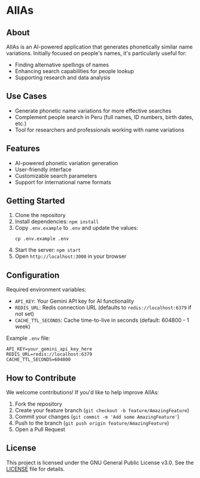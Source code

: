 # AlIAs

## About

AlIAs is an AI-powered application that generates phonetically similar name variations. Initially focused on people's names, it's particularly useful for:
- Finding alternative spellings of names
- Enhancing search capabilities for people lookup
- Supporting research and data analysis

## Use Cases

- Generate phonetic name variations for more effective searches
- Complement people search in Peru (full names, ID numbers, birth dates, etc.)
- Tool for researchers and professionals working with name variations

## Features

- AI-powered phonetic variation generation
- User-friendly interface
- Customizable search parameters
- Support for international name formats

## Getting Started

1. Clone the repository
2. Install dependencies: `npm install`
3. Copy `.env.example` to `.env` and update the values:
   ```
   cp .env.example .env
   ```
4. Start the server: `npm start`
5. Open `http://localhost:3000` in your browser

## Configuration

Required environment variables:

- `API_KEY`: Your Gemini API key for AI functionality
- `REDIS_URL`: Redis connection URL (defaults to `redis://localhost:6379` if not set)
- `CACHE_TTL_SECONDS`: Cache time-to-live in seconds (default: 604800 - 1 week)

Example `.env` file:
```
API_KEY=your_gemini_api_key_here
REDIS_URL=redis://localhost:6379
CACHE_TTL_SECONDS=604800
```

## How to Contribute

We welcome contributions! If you'd like to help improve AlIAs:

1. Fork the repository
2. Create your feature branch (`git checkout -b feature/AmazingFeature`)
3. Commit your changes (`git commit -m 'Add some AmazingFeature'`)
4. Push to the branch (`git push origin feature/AmazingFeature`)
5. Open a Pull Request

## License

This project is licensed under the GNU General Public License v3.0. See the [LICENSE](LICENSE) file for details.
